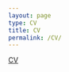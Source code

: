 ```yaml
---
layout: page
type: CV
title: CV
permalink: /CV/
---
```


[CV](https://github.com/moslur/moslur.github.io/blob/master/assets/cv.pdf)
